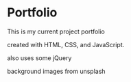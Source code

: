 # Portfolio

This is my current project portfolio

created with HTML, CSS, and JavaScript.

also uses some jQuery

background images from unsplash
